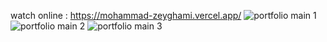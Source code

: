 watch online : https://mohammad-zeyghami.vercel.app/
![portfolio main 1](https://user-images.githubusercontent.com/108722492/225061717-bafe2bf2-85e8-4528-b579-e7e843c91194.png)
![portfolio main 2](https://user-images.githubusercontent.com/108722492/225061755-60b39b45-5086-4c93-adcf-afde83eb253a.png)
![portfolio main 3](https://user-images.githubusercontent.com/108722492/225061773-b5d2a507-e848-40ad-82de-816f4ac74cc3.png)
